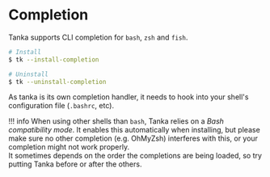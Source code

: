 # Completion

Tanka supports CLI completion for `bash`, `zsh` and `fish`.

```bash
# Install
$ tk --install-completion

# Uninstall
$ tk --uninstall-completion
```

As tanka is its own completion handler, it needs to hook into your shell's
configuration file (`.bashrc`, etc).

!!! info
    When using other shells than `bash`, Tanka relies on a *Bash
    compatibility mode*. It enables this automatically when installing, but
    please make sure no other completion (e.g. OhMyZsh) interferes with this, or
    your completion might not work properly.  
    It sometimes depends on the order the completions are being loaded, so try
    putting Tanka before or after the others.
